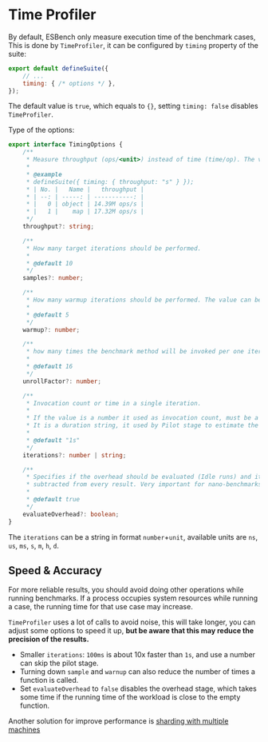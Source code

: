# Time Profiler

By default, ESBench only measure execution time of the benchmark cases, This is done by `TimeProfiler`, it can be configured by `timing` property of the suite:

```javascript
export default defineSuite({
	// ...
	timing: { /* options */ },
});
```

The default value is `true`, which equals to `{}`, setting `timing: false` disables `TimeProfiler`.

Type of the options:

```typescript
export interface TimingOptions {
	/**
	 * Measure throughput (ops/<unit>) instead of time (time/op). The value can be a duration unit.
	 *
	 * @example
	 * defineSuite({ timing: { throughput: "s" } });
	 * | No. |   Name |   throughput |
	 * | --: | -----: | -----------: |
	 * |   0 | object | 14.39M ops/s |
	 * |   1 |    map | 17.32M ops/s |
	 */
	throughput?: string;

	/**
	 * How many target iterations should be performed.
	 *
	 * @default 10
	 */
	samples?: number;

	/**
	 * How many warmup iterations should be performed. The value can be 0, which disables warmup.
	 *
	 * @default 5
	 */
	warmup?: number;

	/**
	 * how many times the benchmark method will be invoked per one iteration of a generated loop.
	 *
	 * @default 16
	 */
	unrollFactor?: number;

	/**
	 * Invocation count or time in a single iteration.
	 *
	 * If the value is a number it used as invocation count, must be a multiple of `unrollFactor`.
	 * It is a duration string, it used by Pilot stage to estimate the number of invocations per iteration.
	 *
	 * @default "1s"
	 */
	iterations?: number | string;

	/**
	 * Specifies if the overhead should be evaluated (Idle runs) and it's average value
	 * subtracted from every result. Very important for nano-benchmarks.
	 *
	 * @default true
	 */
	evaluateOverhead?: boolean;
}
```

The `iterations` can be a string in format `number`+`unit`, available units are `ns`, `us`, `ms`, `s`, `m`, `h`, `d`.

## Speed & Accuracy

For more reliable results, you should avoid doing other operations while running benchmarks. If a process occupies system resources while running a case, the running time for that use case may increase.

`TimeProfiler` uses a lot of calls to avoid noise, this will take longer, you can adjust some options to speed it up, **but be aware that this may reduce the precision of the results.**

* Smaller `iterations`: `100ms` is about 10x faster than `1s`, and use a number can skip the pilot stage.
* Turning down `sample` and `warnup` can also reduce the number of times a function is called.
* Set `evaluateOverhead` to `false` disables the overhead stage, which takes some time if the running time of the workload is close to the empty function.

Another solution for improve performance is [sharding with multiple machines](./cli#sharding)
